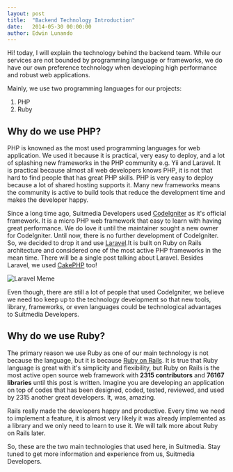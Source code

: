 ```yaml
---
layout: post
title:  "Backend Technology Introduction"
date:   2014-05-30 00:00:00
author: Edwin Lunando
---
```



Hi! today, I will explain the technology behind the backend team. While our services are not bounded by programming language or frameworks, we do have our own preference technology when developing high performance and robust web applications.

Mainly, we use two programming languages for our projects:

1. PHP
2. Ruby

## Why do we use PHP? ##

PHP is knowned as the most used programming languages for web application. We used it because it is practical, very easy to deploy, and a lot of splashing new frameworks in the PHP community e.g. Yii and Laravel. It is practical because almost all web developers knows PHP, it is not that hard to find people that has great PHP skills. PHP is very easy to deploy because a lot of shared hosting supports it. Many new frameworks means the community is active to build tools that reduce the development time and makes the developer happy.

Since a long time ago, Suitmedia Developers used [CodeIgniter][codeigniter] as it's official framework. It is a micro PHP web framework that easy to learn with having great performance. We do love it until the maintainer sought a new owner for CodeIgniter. Until now, there is no further development of CodeIgniter. So, we decided to drop it and use [Laravel][laravel].It is built on Ruby on Rails architecture and considered one of the most active PHP frameworks in the mean time. There will be a single post talking about Laravel. Besides Laravel, we used [CakePHP][cakephp] too!

![Laravel Meme][laravel-meme]

Even though, there are still a lot of people that used CodeIgniter, we believe we need too keep up to the technology development so that new tools, library, frameworks, or even languages could be technological advantages to Suitmedia Developers.

## Why do we use Ruby? ##

The primary reason we use Ruby as one of our main technology is not because the language, but it is because [Ruby on Rails][rails]. It is true that Ruby language is great with it's simplicity and flexibility, but Ruby on Rails is the most active open source web framework with **2315 contributors** and **76167 libraries** until this post is written. Imagine you are developing an application on top of codes that has been designed, coded, tested, reviewed, and used by 2315 another great developers. It, was, amazing.

Rails really made the developers happy and productive. Every time we need to implement a feature, it is almost very likely it was already implemented as a library and we only need to learn to use it. We will talk more about Ruby on Rails later.

So, these are the two main technologies that used here, in Suitmedia. Stay tuned to get more information and experience from us, Suitmedia Developers.

[jekyll]:    http://jekyllrb.com
[gh-pages]:  https://pages.github.com/
[php-logo]:  http://www.php.net//images/logos/php-med-trans-light.gif
[codeigniter]: http://ellislab.com/codeigniter
[laravel]: http://laravel.com/
[cakephp]: http://cakephp.org/
[laravel-meme]: http://t2.gstatic.com/images?q=tbn:ANd9GcTNBAU1vWSpS6oFEVm9NRxowL3RFO_pftxLXezuCQ5b1c439wdL "Laravel Doge Meme"
[rails]: http://rubyonrails.org/
